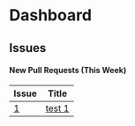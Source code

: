 # Dashboard

## Issues

#### New Pull Requests (This Week)

| Issue | Title |
|---|---|
| [1](https://github.com/Pixie-Axerup/issue-pr-table/issues/1) | [test 1](https://github.com/Pixie-Axerup/issue-pr-table/issues/1) |
